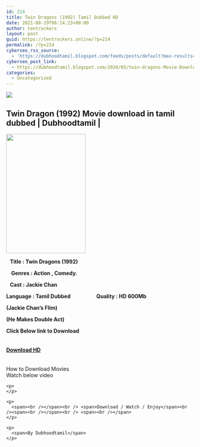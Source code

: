 ```yaml
---
id: 214
title: Twin Dragons (1992) Tamil Dubbed HD
date: 2021-08-29T06:14:23+00:00
author: tentrockers
layout: post
guid: https://tentrockers.online/?p=214
permalink: /?p=214
cyberseo_rss_source:
  - 'https://dubhoodtamil.blogspot.com/feeds/posts/default?max-results=150&start-index=301'
cyberseo_post_link:
  - https://dubhoodtamil.blogspot.com/2020/05/twin-dragons-Movie-Download-Tamil.html
categories:
  - Uncategorized
---
```

<div class="media_block">
  <img src="https://1.bp.blogspot.com/-EOpwdPwqVb8/XrtVKUsdcUI/AAAAAAAABHo/RhO6GjWBbqIfooui-k3Y5shoFD7MhuTGQCNcBGAsYHQ/s72-c/images%2B%252834%2529.jpeg" class="media_thumbnail" />
</div>

<div dir="ltr" trbidi="on" readability="14.66049382716">
  <h2>
    <span>Twin Dragon (1992) Movie download in tamil dubbed | Dubhoodtamil |</span>
  </h2>
  
  <div class="separator">
    <a href="https://1.bp.blogspot.com/-EOpwdPwqVb8/XrtVKUsdcUI/AAAAAAAABHo/RhO6GjWBbqIfooui-k3Y5shoFD7MhuTGQCNcBGAsYHQ/s1600/images%2B%252834%2529.jpeg" imageanchor="1"><img loading="lazy" border="0" data-original-height="678" data-original-width="452" height="320" src="https://1.bp.blogspot.com/-EOpwdPwqVb8/XrtVKUsdcUI/AAAAAAAABHo/RhO6GjWBbqIfooui-k3Y5shoFD7MhuTGQCNcBGAsYHQ/s320/images%2B%252834%2529.jpeg" width="213" /></a>
  </div>
  
  <p>
    <span><b>&nbsp; &nbsp;Title : Twin Dragons (1992)</b></span>
  </p>
  
  <p>
    <span><b>&nbsp; &nbsp; Genres : Action , Comedy.&nbsp; &nbsp; &nbsp; &nbsp; &nbsp; &nbsp; &nbsp;</b></span>
  </p>
  
  <p>
    <span><b>&nbsp; &nbsp;Cast : Jackie Chan&nbsp; &nbsp; &nbsp; &nbsp; &nbsp; &nbsp; &nbsp; &nbsp;&nbsp;</b></span>
  </p>
  
  <p>
    <span><b>Language : Tamil Dubbed&nbsp; &nbsp; &nbsp; &nbsp; &nbsp; &nbsp; &nbsp; &nbsp; &nbsp; &nbsp; &nbsp;Quality : HD 600Mb</b></span><b>&nbsp; &nbsp; &nbsp; &nbsp; &nbsp; &nbsp; &nbsp; &nbsp; &nbsp; &nbsp; &nbsp; &nbsp; &nbsp; &nbsp; &nbsp;&nbsp;</b>
  </p>
  
  <p>
    <span><b>(Jackie Chan&#8217;s Flim)</b></span>
  </p>
  
  <p>
    <span><b>(He Makes Double Act)</b></span>
  </p>
  
  <div>
    <span><b>Click Below link to Download</b></span><br /><span><b><br /></b></span><br /> <span><b><a href="https://oncehelp.com/Twin-Dragons-1992" target="_blank" rel="noopener">Download HD</a></b></span><br /><span><br /></span><br /> <span>How to Download Movies</span><br /><span>Watch below video</span></p> 
    
    <p>
    </p>
    
    <p>
      <span><br /></span><br /> <span>Download / Watch / Enjoy</span><br /><span><br /></span><br /> <span><br /></span>
    </p>
    
    <p>
      <span>By Dubhoodtamil</span>
    </p>
  </div>
</div>